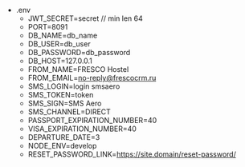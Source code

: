 * .env
    * JWT_SECRET=secret // min len 64
    * PORT=8091
    * DB_NAME=db_name
    * DB_USER=db_user
    * DB_PASSWORD=db_password
    * DB_HOST=127.0.0.1
    * FROM_NAME=FRESCO Hostel
    * FROM_EMAIL=no-reply@frescocrm.ru
    * SMS_LOGIN=login smsaero
    * SMS_TOKEN=token
    * SMS_SIGN=SMS Aero
    * SMS_CHANNEL=DIRECT
    * PASSPORT_EXPIRATION_NUMBER=40
    * VISA_EXPIRATION_NUMBER=40
    * DEPARTURE_DATE=3
    * NODE_ENV=develop
    * RESET_PASSWORD_LINK=https://site.domain/reset-password/